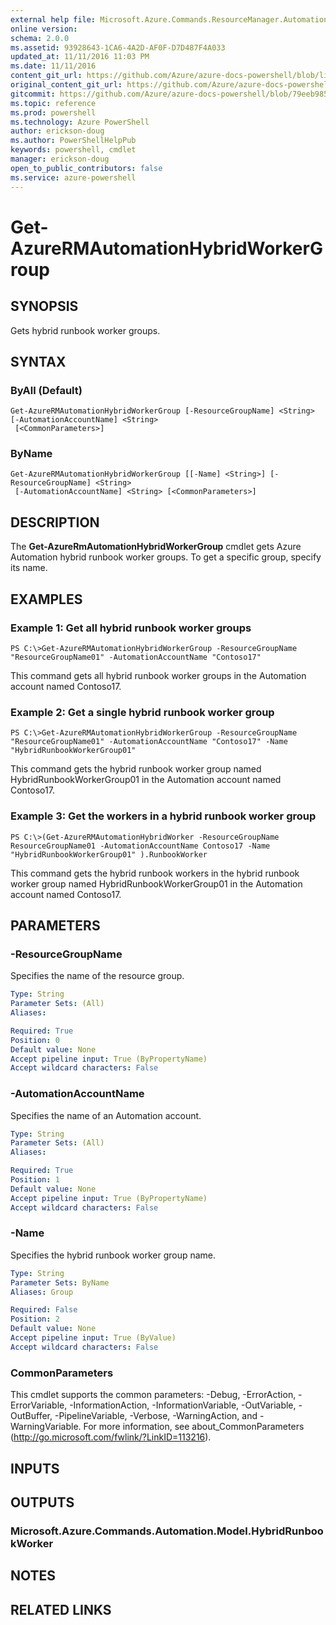 ```yaml
---
external help file: Microsoft.Azure.Commands.ResourceManager.Automation.dll-Help.xml
online version: 
schema: 2.0.0
ms.assetid: 93928643-1CA6-4A2D-AF0F-D7D487F4A033
updated_at: 11/11/2016 11:03 PM
ms.date: 11/11/2016
content_git_url: https://github.com/Azure/azure-docs-powershell/blob/live/azureps-cmdlets-docs/ResourceManager/AzureRM.Automation/v2.2.0/Get-AzureRMAutomationHybridWorkerGroup.md
original_content_git_url: https://github.com/Azure/azure-docs-powershell/blob/live/azureps-cmdlets-docs/ResourceManager/AzureRM.Automation/v2.2.0/Get-AzureRMAutomationHybridWorkerGroup.md
gitcommit: https://github.com/Azure/azure-docs-powershell/blob/79eeb985ea480979357fb4695832a0c3d29a48bf/azureps-cmdlets-docs/ResourceManager/AzureRM.Automation/v2.2.0/Get-AzureRMAutomationHybridWorkerGroup.md
ms.topic: reference
ms.prod: powershell
ms.technology: Azure PowerShell
author: erickson-doug
ms.author: PowerShellHelpPub
keywords: powershell, cmdlet
manager: erickson-doug
open_to_public_contributors: false
ms.service: azure-powershell
---
```


# Get-AzureRMAutomationHybridWorkerGroup

## SYNOPSIS
Gets hybrid runbook worker groups.

## SYNTAX

### ByAll (Default)
```
Get-AzureRMAutomationHybridWorkerGroup [-ResourceGroupName] <String> [-AutomationAccountName] <String>
 [<CommonParameters>]
```

### ByName
```
Get-AzureRMAutomationHybridWorkerGroup [[-Name] <String>] [-ResourceGroupName] <String>
 [-AutomationAccountName] <String> [<CommonParameters>]
```

## DESCRIPTION
The **Get-AzureRmAutomationHybridWorkerGroup** cmdlet gets Azure Automation hybrid runbook worker groups.
To get a specific group, specify its name.

## EXAMPLES

### Example 1: Get all hybrid runbook worker groups
```
PS C:\>Get-AzureRMAutomationHybridWorkerGroup -ResourceGroupName "ResourceGroupName01" -AutomationAccountName "Contoso17"
```

This command gets all hybrid runbook worker groups in the Automation account named Contoso17.

### Example 2: Get a single hybrid runbook worker group
```
PS C:\>Get-AzureRMAutomationHybridWorkerGroup -ResourceGroupName "ResourceGroupName01" -AutomationAccountName "Contoso17" -Name "HybridRunbookWorkerGroup01"
```

This command gets the hybrid runbook worker group named HybridRunbookWorkerGroup01 in the Automation account named Contoso17.

### Example 3: Get the workers in a hybrid runbook worker group
```
PS C:\>(Get-AzureRMAutomationHybridWorker -ResourceGroupName ResourceGroupName01 -AutomationAccountName Contoso17 -Name "HybridRunbookWorkerGroup01" ).RunbookWorker
```

This command gets the hybrid runbook workers in the hybrid runbook worker group named HybridRunbookWorkerGroup01 in the Automation account named Contoso17.

## PARAMETERS

### -ResourceGroupName
Specifies the name of the resource group.

```yaml
Type: String
Parameter Sets: (All)
Aliases: 

Required: True
Position: 0
Default value: None
Accept pipeline input: True (ByPropertyName)
Accept wildcard characters: False
```

### -AutomationAccountName
Specifies the name of an Automation account.

```yaml
Type: String
Parameter Sets: (All)
Aliases: 

Required: True
Position: 1
Default value: None
Accept pipeline input: True (ByPropertyName)
Accept wildcard characters: False
```

### -Name
Specifies the hybrid runbook worker group name.

```yaml
Type: String
Parameter Sets: ByName
Aliases: Group

Required: False
Position: 2
Default value: None
Accept pipeline input: True (ByValue)
Accept wildcard characters: False
```

### CommonParameters
This cmdlet supports the common parameters: -Debug, -ErrorAction, -ErrorVariable, -InformationAction, -InformationVariable, -OutVariable, -OutBuffer, -PipelineVariable, -Verbose, -WarningAction, and -WarningVariable. For more information, see about_CommonParameters (http://go.microsoft.com/fwlink/?LinkID=113216).

## INPUTS

## OUTPUTS

### Microsoft.Azure.Commands.Automation.Model.HybridRunbookWorker

## NOTES

## RELATED LINKS



